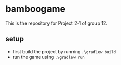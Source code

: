 # bamboogame

  This is the repository for Project 2-1 of group 12.

## setup
  * first build the project by running `.\gradlew build`
  * run the game using `.\gradlew run`
